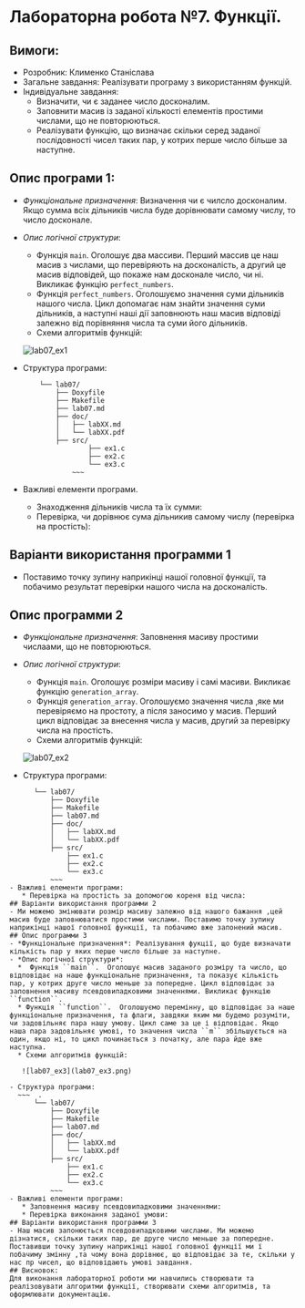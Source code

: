 ﻿# Лабораторна робота №7. Функції.
## Вимоги:
-   Розробник: Клименко Станіслава
-   Загальне завдання: Реалізувати програму з використанням функцій.
- Індивідуальне завдання:
    * Визначити, чи є заданее число досконалим.
    * Заповнити масив із заданої кількості елементів простими числами, що не повторюються.
    * Реалізувати функцію, що визначає скільки серед заданої послідовності чисел таких пар, у котрих перше число більше за наступне.
 ## Опис програми 1:
 - *Функціональне призначення*:  Визначення чи є чилсло досконалим. Якщо сумма всіх дільників числа буде дорівнювати самому числу, то число досконале.
 - *Опис логічної структури*:
    *  Функція ``main``.  Оголошує два массиви. Перший массив це наш масив з числами, що перевіряють на досконалість, а другий це масив відповідей, що покаже нам досконале число, чи ні. Викликає функцію   ``perfect_numbers``.
    * Функція ``perfect_numbers``.  Оголошуємо значення суми дільників нашого числа. Цикл допомагає нам знайти значення суми дільників, а наступні наші дії заповнюють наш масив відповіді залежно від порівняння числа та суми його дільників.
    * Схеми алгоритмів функцій:

     ![lab07_ex1](lab07_ex1.png)

 - Структура програми:
    ~~~  .
        └── lab07/
            ├── Doxyfile
            ├── Makefile
            ├── lab07.md
            ├── doc/
            │   ├── labXX.md
            │   └── labXX.pdf
            ├── src/
            		├── ex1.c
            		├── ex2.c
            		└── ex3.c
                ~~~
- Важливі елементи програми.
    *  Знаходження дільників числа та їх сумми:
    * Перевірка, чи дорівнює сума дільникив самому числу (перевірка на простість):
## Варіанти використання программи 1
- Поставимо точку зупину наприкінці нашої головної функції, та побачимо результат перевірки нашого числа на досконалість.
## Опис программи 2
 - *Функціональне призначення*: Заповнення масиву простими числаами, що не повторюються.
 - *Опис логічної структури*:
    *  Функція ``main``.  Оголошує розміри масиву і самі масиви. Викликає функцію   ``generation_array``.
    * Функція ``generation_array``.  Оголошуємо значення числа ,яке ми перевіряємо на простоту, а після заносимо у масив. Перший цикл відповідає за внесення числа у масив, другий за перевірку числа на простість.
    * Схеми алгоритмів функцій:

     ![lab07_ex2](lab07_ex2.png)

 - Структура програми:
  ~~~    .
        └── lab07/
            ├── Doxyfile
            ├── Makefile
            ├── lab07.md
            ├── doc/
            │   ├── labXX.md
            │   └── labXX.pdf
            ├── src/
        		├── ex1.c
        		├── ex2.c
        		└── ex3.c
            ~~~
- Важливі елементи програми:
     * Перевірка на простість за допомогою кореня від числа:
## Варіанти використання программи 2
- Ми можемо змінювати розмір масиву залежно від нашого бажання ,цей масив буде заповнюватися простими числами. Поставимо точку зупину наприкінці нашої головної функції, та побачимо вже запонений масив.
## Опис программи 3
 - *Функціональне призначення*: Реалізування фукції, що буде визначати кількість пар у яких перше число більше за наступне.
 - *Опис логічної структури*:
    *  Функція ``main``.  Оголошує масив заданого розміру та число, що відповідає на наше функціональне призначення, та показує кількість пар, у котрих друге число меньше за попередне. Цикл відповідає за заповнення масиву псевдовипадковими значеннями. Викликає функцію   ``function``.
    * Функція ``function``.  Оголошуємо перемінну, що відповідає за наше функціональне призначення, та флаги, завдяки яким ми будемо розуміти, чи задовільняє пара нашу умову. Цикл саме за це і відповідає. Якщо наша пара задовільняє умові, то значення числа ``m`` збільшується на один, якщо ні, то цикл починається з початку, але пара йде вже наступна.
    * Схеми алгоритмів функцій:

     ![lab07_ex3](lab07_ex3.png)

 - Структура програми:
    ~~~  .
        └── lab07/
            ├── Doxyfile
            ├── Makefile
            ├── lab07.md
            ├── doc/
            │   ├── labXX.md
            │   └── labXX.pdf
            ├── src/
        		├── ex1.c
        		├── ex2.c
        		└── ex3.c
            ~~~
- Важливі елементи програми:
     * Заповнення масиву псевдовипадковими значеннями:
     * Перевірка виконання заданої умови:
## Варіанти використання программи 3
- Наш масив запонюється псевдовипадковими числами. Ми можемо дізнатися, скільки таких пар, де друге число меньше за попередне. Поставивши точку зупину наприкінці нашої головної функції ми ї побачиму змінну ,та чому вона дорівнює, що відповідає за те, скільки у нас пр чисел, що відповідають умові завдання.
## Висновок:
Для виконання лабораторної роботи ми навчились створювати та реалізовувати алгоритми функції, створювати схеми алгоритмів, та оформлювати документацію.
